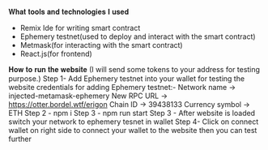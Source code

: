 𝐖𝐡𝐚𝐭 𝐭𝐨𝐨𝐥𝐬 𝐚𝐧𝐝 𝐭𝐞𝐜𝐡𝐧𝐨𝐥𝐨𝐠𝐢𝐞𝐬 𝐈 𝐮𝐬𝐞𝐝

- Remix Ide for writing smart contract
- Ephemery testnet(used to deploy and interact with the smart contract)
- Metmask(for interacting with the smart contract)
- React.js(for frontend)

𝐇𝐨𝐰 𝐭𝐨 𝐫𝐮𝐧 𝐭𝐡𝐞 𝐰𝐞𝐛𝐬𝐢𝐭𝐞
(I will send some tokens to your address for testing purpose.)
Step 1- Add Ephemery testnet into your wallet for testing the website
credentials for adding Ephemery testnet:-
Network name -> injected-metamask-ephemery
New RPC URL -> https://otter.bordel.wtf/erigon
Chain ID -> 39438133
Currency symbol -> ETH
Step 2 - npm i
Step 3 - npm run start
Step 3 - After website is loaded switch your network to ephemery tesnet in wallet
Step 4- Click on connect wallet on right side to connect your wallet to the website then you can test further
